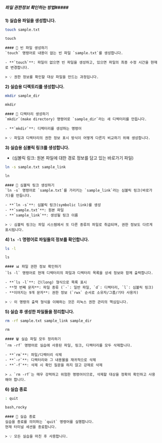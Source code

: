 ##### 파일 권한정보 확인하는 방법#####

**1) 실습용 파일을 생성합니다.**
```bash
touch sample.txt
```
```tech
touch
```

```desc
#### 📄 빈 파일 생성하기
`touch` 명령어로 내용이 없는 빈 파일 `sample.txt`를 생성합니다.

- **`touch`**: 파일이 없으면 빈 파일을 생성하고, 있으면 파일의 최종 수정 시간을 현재로 변경합니다.

> 💡 권한 정보를 확인할 대상 파일을 만드는 과정입니다.
```

**2) 실습용 디렉토리를 생성합니다.**
```bash
mkdir sample_dir
```
```tech
mkdir
```

```desc
#### 📁 디렉터리 생성하기
`mkdir`(make directory) 명령어로 `sample_dir`라는 새 디렉터리를 만듭니다.

- **`mkdir`**: 디렉터리를 생성하는 명령어

> 💡 파일과 디렉터리의 권한 정보 표시 방식이 어떻게 다른지 비교하기 위해 생성합니다.
```

**3) 실습용 심볼릭 링크를 생성합니다.**
* (심볼릭 링크: 원본 파일에 대한 경로 정보를 담고 있는 바로가기 파일)
```bash
ln -s sample.txt sample_link
```
```tech
ln
```

```desc
#### 🔗 심볼릭 링크 생성하기
`ln -s` 명령어로 `sample.txt`를 가리키는 `sample_link`라는 심볼릭 링크(바로가기)를 만듭니다.

- **`ln -s`**: 심볼릭 링크(symbolic link)를 생성
- **`sample.txt`**: 원본 파일
- **`sample_link`**: 생성될 링크 이름

> 💡 심볼릭 링크는 파일 시스템에서 또 다른 종류의 파일로 취급되며, 권한 정보도 다르게 표시됩니다.
```

**4) `ls -l` 명령어로 파일들의 정보를 확인합니다.**
```bash
ls -l
```
```tech
ls
```

```desc
#### 📊 파일 권한 정보 확인하기
`ls -l` 명령어로 현재 디렉터리의 파일과 디렉터리 목록을 상세 정보와 함께 출력합니다.

- **`ls -l`**: 긴(long) 형식으로 목록 표시
- **첫 번째 문자**: 파일 종류 (`-`: 일반 파일, `d`: 디렉터리, `l`: 심볼릭 링크)
- **이어지는 9개 문자**: 권한 정보 (`rwx` 순서로 소유자/그룹/기타 사용자)

> 💡 이 명령의 출력 형식을 이해하는 것은 리눅스 권한 관리의 핵심입니다.
```

**5) 실습 후 생성한 파일들을 정리합니다.**
```bash
rm -rf sample.txt sample_link sample_dir
```
```tech
rm
```

```desc
#### 🗑️ 실습 파일 모두 정리하기
`rm -rf` 명령어로 실습에 사용된 파일, 링크, 디렉터리를 모두 삭제합니다.

- **`rm`**: 파일/디렉터리 삭제
- **`-r`**: 디렉터리와 그 내용물을 재귀적으로 삭제
- **`-f`**: 삭제 시 확인 질문을 하지 않고 강제로 삭제

> ⚠️ `rm -rf`는 매우 강력하고 위험한 명령어이므로, 삭제할 대상을 정확히 확인하고 사용해야 합니다.
```

**6) 실습 종료**

```bash
: quit
```

```tech
bash,rocky
```

```desc
#### 👋 실습 종료
실습을 종료를 의미하는 `quit` 명령어를 실행합니다.
현재 터미널 세션을 종료합니다.

> 💡 모든 실습을 마친 후 사용합니다.
```